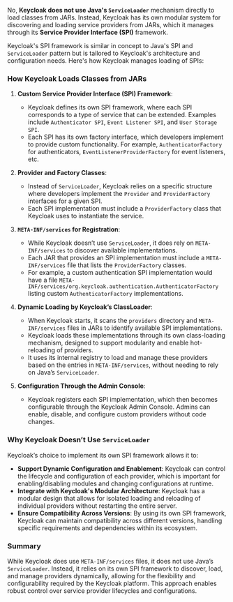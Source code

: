 No, **Keycloak does not use Java's `ServiceLoader`** mechanism directly to load classes from JARs. Instead, Keycloak has its own modular system for discovering and loading service providers from JARs, which it manages through its **Service Provider Interface (SPI)** framework.

Keycloak's SPI framework is similar in concept to Java's SPI and `ServiceLoader` pattern but is tailored to Keycloak's architecture and configuration needs. Here's how Keycloak manages loading of SPIs:

### How Keycloak Loads Classes from JARs

1. **Custom Service Provider Interface (SPI) Framework**:
   - Keycloak defines its own SPI framework, where each SPI corresponds to a type of service that can be extended. Examples include `Authenticator SPI`, `Event Listener SPI`, and `User Storage SPI`.
   - Each SPI has its own factory interface, which developers implement to provide custom functionality. For example, `AuthenticatorFactory` for authenticators, `EventListenerProviderFactory` for event listeners, etc.

2. **Provider and Factory Classes**:
   - Instead of `ServiceLoader`, Keycloak relies on a specific structure where developers implement the `Provider` and `ProviderFactory` interfaces for a given SPI.
   - Each SPI implementation must include a `ProviderFactory` class that Keycloak uses to instantiate the service.

3. **`META-INF/services` for Registration**:
   - While Keycloak doesn’t use `ServiceLoader`, it does rely on `META-INF/services` to discover available implementations.
   - Each JAR that provides an SPI implementation must include a `META-INF/services` file that lists the `ProviderFactory` classes.
   - For example, a custom authentication SPI implementation would have a file `META-INF/services/org.keycloak.authentication.AuthenticatorFactory` listing custom `AuthenticatorFactory` implementations.

4. **Dynamic Loading by Keycloak’s ClassLoader**:
   - When Keycloak starts, it scans the `providers` directory and `META-INF/services` files in JARs to identify available SPI implementations.
   - Keycloak loads these implementations through its own class-loading mechanism, designed to support modularity and enable hot-reloading of providers.
   - It uses its internal registry to load and manage these providers based on the entries in `META-INF/services`, without needing to rely on Java’s `ServiceLoader`.

5. **Configuration Through the Admin Console**:
   - Keycloak registers each SPI implementation, which then becomes configurable through the Keycloak Admin Console. Admins can enable, disable, and configure custom providers without code changes.

### Why Keycloak Doesn’t Use `ServiceLoader`

Keycloak’s choice to implement its own SPI framework allows it to:

- **Support Dynamic Configuration and Enablement**: Keycloak can control the lifecycle and configuration of each provider, which is important for enabling/disabling modules and changing configurations at runtime.
- **Integrate with Keycloak's Modular Architecture**: Keycloak has a modular design that allows for isolated loading and reloading of individual providers without restarting the entire server.
- **Ensure Compatibility Across Versions**: By using its own SPI framework, Keycloak can maintain compatibility across different versions, handling specific requirements and dependencies within its ecosystem.

### Summary

While Keycloak does use `META-INF/services` files, it does not use Java’s `ServiceLoader`. Instead, it relies on its own SPI framework to discover, load, and manage providers dynamically, allowing for the flexibility and configurability required by the Keycloak platform. This approach enables robust control over service provider lifecycles and configurations.